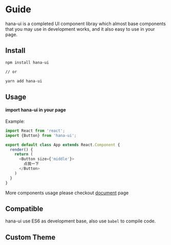 # Guide

hana-ui is a completed UI component libray which almost base components that you may use in development works, and it also easy to use in your page.

## Install

```bash
npm install hana-ui

// or

yarn add hana-ui
```

## Usage

#### import hana-ui in your page

Example:

```javascript
import React from 'react';
import {Button} from 'hana-ui';

export default class App extends React.Component {
  render() {
    return (
      <Button size={'middle'}>
        点我一下
      </Button>    
    )
  }
}
```

More components usage please checkout [document](/'en/document') page

## Compatible

hana-ui use ES6 as development base, also use `babel` to compile code.

## Custom Theme
